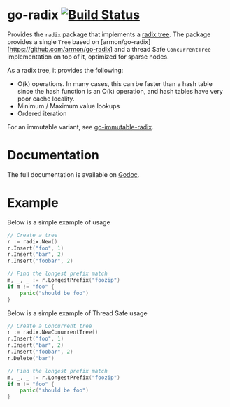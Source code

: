 go-radix [![Build Status](https://travis-ci.org/armon/go-radix.png)](https://travis-ci.org/armon/go-radix)
=========

Provides the `radix` package that implements a [radix tree](http://en.wikipedia.org/wiki/Radix_tree).
The package provides a single `Tree` based on [armon/go-radix][https://github.com/armon/go-radix]
and a  thread Safe ``ConcurrentTree`` implementation on top of it, optimized for sparse nodes.

As a radix tree, it provides the following:
 * O(k) operations. In many cases, this can be faster than a hash table since
   the hash function is an O(k) operation, and hash tables have very poor cache locality.
 * Minimum / Maximum value lookups
 * Ordered iteration

For an immutable variant, see [go-immutable-radix](https://github.com/hashicorp/go-immutable-radix).

Documentation
=============

The full documentation is available on [Godoc](http://godoc.org/github.com/armon/go-radix).

Example
=======

Below is a simple example of usage

```go
// Create a tree
r := radix.New()
r.Insert("foo", 1)
r.Insert("bar", 2)
r.Insert("foobar", 2)

// Find the longest prefix match
m, _, _ := r.LongestPrefix("foozip")
if m != "foo" {
    panic("should be foo")
}
```

Below is a simple example of Thread Safe usage

```go
// Create a Concurrent tree
r := radix.NewConurrentTree()
r.Insert("foo", 1)
r.Insert("bar", 2)
r.Insert("foobar", 2)
r.Delete("bar")

// Find the longest prefix match
m, _, _ := r.LongestPrefix("foozip")
if m != "foo" {
    panic("should be foo")
}
```